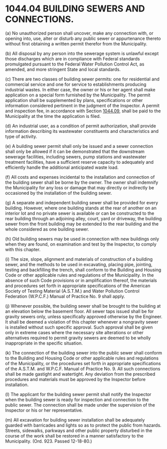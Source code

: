 1044.04 BUILDING SEWERS AND CONNECTIONS.
========================================

​(a) No unauthorized person shall uncover, make any connection with, or
opening into, use, alter or disturb any public sewer or appurtenance
thereto without first obtaining a written permit therefor from the
Municipality.

​(b) All disposal by any person into the sewerage system is unlawful
except those discharges which are in compliance with Federal standards
promulgated pursuant to the Federal Water Pollution Control Act, as
amended, and more stringent State and local standards.

​(c) There are two classes of building sewer permits: one for
residential and commercial service and one for service to establishments
producing industrial wastes. In either case, the owner or his or her
agent shall make application on a special form furnished by the
Municipality. The permit application shall be supplemented by plans,
specifications or other information considered pertinent in the judgment
of the Inspector. A permit and inspection fee, in accordance with
Section [1044.09](44c7a78e.html), shall be paid to the Municipality at
the time the application is filed.

​(d) An industrial user, as a condition of permit authorization, shall
provide information describing its wastewater constituents and
characteristics and type of activity.

​(e) A building sewer permit shall only be issued and a sewer connection
shall only be allowed if it can be demonstrated that the downstream
sewerage facilities, including sewers, pump stations and wastewater
treatment facilities, have a sufficient reserve capacity to adequately
and efficiently handle the additional anticipated waste load.

​(f) All costs and expenses incidental to the installation and
connection of the building sewer shall be borne by the owner. The owner
shall indemnify the Municipality for any loss or damage that may
directly or indirectly be occasioned by the installation of the building
sewer.

​(g) A separate and independent building sewer shall be provided for
every building. However, where one building stands at the rear of
another on an interior lot and no private sewer is available or can be
constructed to the rear building through an adjoining alley, court, yard
or driveway, the building sewer from the front building may be extended
to the rear building and the whole considered as one building sewer.

​(h) Old building sewers may be used in connection with new buildings
only when they are found, on examination and test by the Inspector, to
comply with this chapter.

​(i) The size, slope, alignment and materials of construction of a
building sewer, and the methods to be used in excavating, placing pipe,
jointing, testing and backfilling the trench, shall conform to the
Building and Housing Code or other applicable rules and regulations of
the Municipality. In the absence of such Code provisions or in
amplification thereof, the materials and procedures set forth in
appropriate specifications of the American Society of Testing Material
(A.S.T.M.) and Water Pollution Control Federation (W.P.C.F.) Manual of
Practice No. 9 shall apply.

​(j) Whenever possible, the building sewer shall be brought to the
building at an elevation below the basement floor. All sewer taps issued
shall be for gravity sewers only, unless specifically approved otherwise
by the Engineer. It shall be deemed a violation of this chapter whenever
a nongravity sewer is installed without such specific approval. Such
approval shall be given only in extreme cases where the necessary site
alterations or other alternatives required to permit gravity sewers are
deemed to be wholly inappropriate in the specific situation.

​(k) The connection of the building sewer into the public sewer shall
conform to the Building and Housing Code or other applicable rules and
regulations of the Municipality, or the procedures set forth in
appropriate specifications of the A.S.T.M. and W.P.C.F. Manual of
Practice No. 9. All such connections shall be made gastight and
watertight. Any deviation from the prescribed procedures and materials
must be approved by the Inspector before installation.

​(l) The applicant for the building sewer permit shall notify the
Inspector when the building sewer is ready for inspection and connection
to the public sewer. The connection shall be made under the supervision
of the Inspector or his or her representative.

​(m) All excavation for building sewer installation shall be adequately
guarded with barricades and lights so as to protect the public from
hazards. Streets, sidewalks, parkways and other public property
disturbed in the course of the work shall be restored in a manner
satisfactory to the Municipality. (Ord. 923. Passed 12-18-80.)
